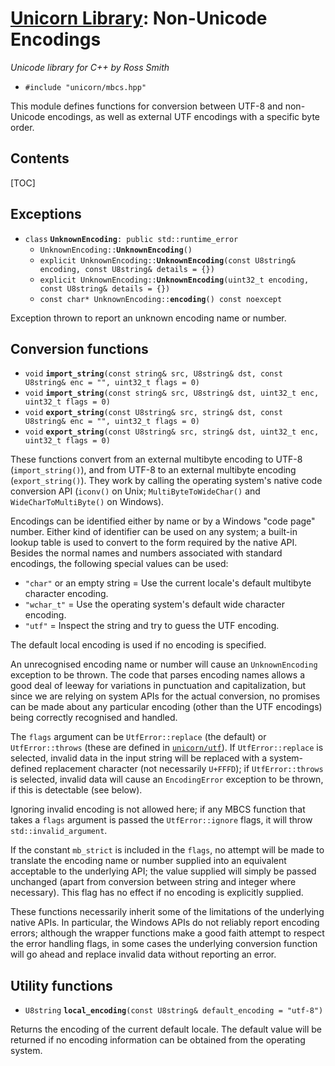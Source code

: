# [Unicorn Library](index.html): Non-Unicode Encodings #

_Unicode library for C++ by Ross Smith_

* `#include "unicorn/mbcs.hpp"`

This module defines functions for conversion between UTF-8 and non-Unicode
encodings, as well as external UTF encodings with a specific byte order.

## Contents ##

[TOC]

## Exceptions ##

* `class` **`UnknownEncoding`**`: public std::runtime_error`
    * `UnknownEncoding::`**`UnknownEncoding`**`()`
    * `explicit UnknownEncoding::`**`UnknownEncoding`**`(const U8string& encoding, const U8string& details = {})`
    * `explicit UnknownEncoding::`**`UnknownEncoding`**`(uint32_t encoding, const U8string& details = {})`
    * `const char* UnknownEncoding::`**`encoding`**`() const noexcept`

Exception thrown to report an unknown encoding name or number.

## Conversion functions ##

* `void` **`import_string`**`(const string& src, U8string& dst, const U8string& enc = "", uint32_t flags = 0)`
* `void` **`import_string`**`(const string& src, U8string& dst, uint32_t enc, uint32_t flags = 0)`
* `void` **`export_string`**`(const U8string& src, string& dst, const U8string& enc = "", uint32_t flags = 0)`
* `void` **`export_string`**`(const U8string& src, string& dst, uint32_t enc, uint32_t flags = 0)`

These functions convert from an external multibyte encoding to UTF-8
(`import_string()`), and from UTF-8 to an external multibyte encoding
(`export_string()`). They work by calling the operating system's native code
conversion API (`iconv()` on Unix; `MultiByteToWideChar()` and
`WideCharToMultiByte()` on Windows).

Encodings can be identified either by name or by a Windows "code page" number.
Either kind of identifier can be used on any system; a built-in lookup table
is used to convert to the form required by the native API. Besides the normal
names and numbers associated with standard encodings, the following special
values can be used:

* `"char"` or an empty string = Use the current locale's default multibyte character encoding.
* `"wchar_t"` = Use the operating system's default wide character encoding.
* `"utf"` = Inspect the string and try to guess the UTF encoding.

The default local encoding is used if no encoding is specified.

An unrecognised encoding name or number will cause an `UnknownEncoding`
exception to be thrown. The code that parses encoding names allows a good deal
of leeway for variations in punctuation and capitalization, but since we are
relying on system APIs for the actual conversion, no promises can be made
about any particular encoding (other than the UTF encodings) being correctly
recognised and handled.

The `flags` argument can be `UtfError::replace` (the default) or
`UtfError::throws` (these are defined in [`unicorn/utf`](utf.html)). If
`UtfError::replace` is selected, invalid data in the input string will be
replaced with a system- defined replacement character (not necessarily
`U+FFFD`); if `UtfError::throws` is selected, invalid data will cause an
`EncodingError` exception to be thrown, if this is detectable (see below).

Ignoring invalid encoding is not allowed here; if any MBCS function that takes
a `flags` argument is passed the `UtfError::ignore` flags, it will throw
`std::invalid_argument`.

If the constant `mb_strict` is included in the `flags`, no attempt will be
made to translate the encoding name or number supplied into an equivalent
acceptable to the underlying API; the value supplied will simply be passed
unchanged (apart from conversion between string and integer where necessary).
This flag has no effect if no encoding is explicitly supplied.

These functions necessarily inherit some of the limitations of the underlying
native APIs. In particular, the Windows APIs do not reliably report encoding
errors; although the wrapper functions make a good faith attempt to respect
the error handling flags, in some cases the underlying conversion function
will go ahead and replace invalid data without reporting an error.

## Utility functions ##

* `U8string` **`local_encoding`**`(const U8string& default_encoding = "utf-8")`

Returns the encoding of the current default locale. The default value will be
returned if no encoding information can be obtained from the operating system.
